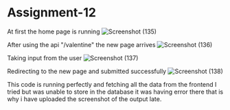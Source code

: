 # Assignment-12
At first the home page is running
![Screenshot (135)](https://user-images.githubusercontent.com/68680320/222000606-00af2b80-55e1-427c-a225-9c61fccd4745.png)

After using the api "/valentine" the new page arrives
![Screenshot (136)](https://user-images.githubusercontent.com/68680320/222000621-248f2ec6-9825-4b61-bcc3-c951f5dba8f0.png)

Taking input from the user
![Screenshot (137)](https://user-images.githubusercontent.com/68680320/222000629-6165a252-03da-4d8f-b60c-a07077db80fa.png)


Redirecting to the new page and submitted successfully
![Screenshot (138)](https://user-images.githubusercontent.com/68680320/222000634-fd3088f9-84b1-45e9-8012-7bfe1bcdbfcb.png)

This code is running perfectly and fetching all the data from the frontend
I tried but was unable to store in the database it was having error there that is why i have uploaded the screenshot of the output late.
